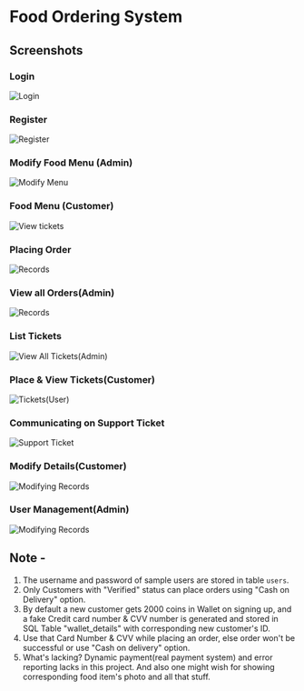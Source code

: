 # Food Ordering System

## Screenshots
### Login
![Login](https://image.prntscr.com/image/aY4ghnqETTWc8w6RRqcSOw.jpg)
### Register
![Register](https://image.prntscr.com/image/B67umVCPSae_38Gfenxlbw.jpg)
### Modify Food Menu (Admin)
![Modify Menu](https://image.prntscr.com/image/bAoF4lB7THOSZ-9zI5eXzg.jpg)
### Food Menu (Customer)
![View tickets](https://image.prntscr.com/image/dEVkeAVhRxWbxCu_uNB5ew.jpg)
### Placing Order
![Records](https://image.prntscr.com/image/QSWkwRmNSkOnL9TrrfkpJA.jpg)
### View all Orders(Admin)
![Records](https://image.prntscr.com/image/QsUxzm5nTRatVyt5PY-xNg.jpg)
### List Tickets
![View All Tickets(Admin)](https://image.prntscr.com/image/8cr_-H4wRQC3HxOVBQseFA.jpg)
### Place & View Tickets(Customer)
![Tickets(User)](https://image.prntscr.com/image/M_VIy9bRQCe9eYFsn4AWUA.jpg)
### Communicating on Support Ticket
![Support Ticket](https://image.prntscr.com/image/aR7kQo5AQpSa_Y3kU3SDcA.jpg)
### Modify Details(Customer)
![Modifying Records](https://image.prntscr.com/image/sXogBp55SMahRleBIv7Plg.jpg)
### User Management(Admin)
![Modifying Records](https://image.prntscr.com/image/St11KReLQVOXHctcmsHY-g.jpg)



Note -
---------

1. The username and password of sample users are stored in table `users`.
2. Only Customers with "Verified" status can place orders using "Cash on Delivery" option.
3. By default a new customer gets 2000 coins in Wallet on signing up, and a fake Credit card number & CVV number is generated and stored in SQL Table "wallet_details" with corresponding new customer's ID.
4. Use that Card Number & CVV while placing an order, else order won't be successful or use "Cash on delivery" option.
5. What's lacking? Dynamic payment(real payment system) and error reporting lacks in this project. And also one might wish for showing corresponding food item's photo and all that stuff.
